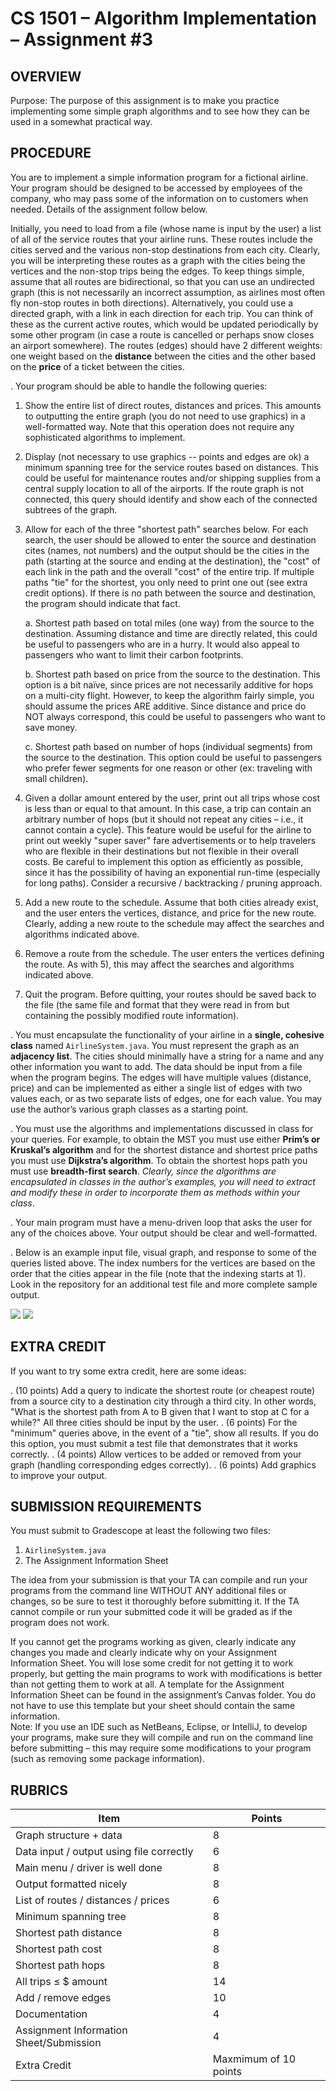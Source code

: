 # CS 1501 – Algorithm Implementation – Assignment #3


## OVERVIEW
 
Purpose: The purpose of this assignment is to make you practice implementing some simple graph
algorithms and to see how they can be used in a somewhat practical way.

## PROCEDURE

You are to implement a simple information program for a fictional airline. Your program should be designed to be accessed by employees of the company, who may pass some of the information on to customers when needed. Details of the assignment follow below.


Initially, you need to load from a file (whose name is input by the user) a list of all of the service routes that your airline runs. These routes include the cities served and the various non-stop destinations from each city. Clearly, you will be interpreting these routes as a graph with the cities being the vertices and the non-stop trips being the edges. To keep things simple, assume that all routes are bidirectional, so that you can use an undirected graph (this is not necessarily an incorrect assumption, as airlines most often fly non-stop routes in both directions). Alternatively, you could use a directed graph, with a link in each direction for each trip. You can think of these as the current active routes, which would be updated periodically by some other program (in case a route is cancelled or perhaps snow closes an airport somewhere). The routes (edges) should have 2 different weights: one weight based on the **distance** between the cities and the other based on the **price** of a ticket between the cities.

.	Your program should be able to handle the following queries:
1.	Show the entire list of direct routes, distances and prices. This amounts to outputting the entire graph (you do not need to use graphics) in a well-formatted way. Note that this operation does not require any sophisticated algorithms to implement.
2.	Display (not necessary to use graphics -- points and edges are ok) a minimum spanning tree for the service routes based on distances. This could be useful for maintenance routes and/or shipping supplies from a central supply location to all of the airports. If the route graph is not connected, this query should identify and show each of the connected subtrees of the graph.
3.	Allow for each of the three "shortest path" searches below. For each search, the user should be allowed to enter the source and destination cites (names, not numbers) and the output should be the cities in the path (starting at the source and ending at the destination), the "cost" of each link in the path and the overall "cost" of the entire trip. If multiple paths "tie" for the shortest, you only need to print one out (see extra credit options). If there is no path between the source and destination, the program should indicate that fact.

    a.	Shortest path based on total miles (one way) from the source to the destination. Assuming distance and time are directly related, this could be useful to passengers who are in a hurry. It would also appeal to passengers who want to limit their carbon footprints.
    
    b.	Shortest path based on price from the source to the destination. This option is a bit naïve, since prices are not necessarily additive for hops on a multi-city flight. However, to keep the algorithm fairly simple, you should assume the prices ARE additive. Since distance and price do NOT always correspond, this could be useful to passengers who want to save money.
    
    c.	Shortest path based on number of hops (individual segments) from the source to the destination. This option could be useful to passengers who prefer fewer segments for one reason or other (ex: traveling with small children).
    
4.	Given a dollar amount entered by the user, print out all trips whose cost is less than or equal to that amount. In this case, a trip can contain an arbitrary number of hops (but it should not repeat any cities – i.e., it cannot contain a cycle). This feature would be useful for the airline to print out weekly "super saver" fare advertisements or to help travelers who are flexible in their destinations but not flexible in their overall costs. Be careful to implement this option as efficiently as possible, since it has the possibility of having an exponential run-time (especially for long paths). Consider a recursive / backtracking / pruning approach.

5.	Add a new route to the schedule. Assume that both cities already exist, and the user enters the vertices, distance, and price for the new route. Clearly, adding a new route to the schedule may affect the searches and algorithms indicated above.

6.	Remove a route from the schedule. The user enters the vertices defining the route. As with 5), this may affect the searches and algorithms indicated above.

7.	Quit the program. Before quitting, your routes should be saved back to the file (the same file and format that they were read in from but containing the possibly modified route information).

.	You must encapsulate the functionality of your airline in a **single, cohesive class** named `AirlineSystem.java`. You must represent the graph as an **adjacency list**. The cities should minimally have a string for a name and any other information you want to add. The data should be input from a file when the program begins. The edges will have multiple values (distance, price) and can be implemented as either a single list of edges with two values each, or as two separate lists of edges, one for each value. You may use the author’s various graph classes as a starting point.

.	You must use the algorithms and implementations discussed in class for your queries. For example, to obtain the MST you must use either **Prim’s or Kruskal’s algorithm** and for the shortest distance and shortest price paths you must use **Dijkstra’s algorithm**. To obtain the shortest hops path you must use **breadth-first search**. _Clearly, since the algorithms are encapsulated in classes in the author’s examples, you will need to extract and modify these in order to incorporate them as methods within your class_.

. Your main program must have a menu-driven loop that asks the user for any of the choices above. Your output should be clear and well-formatted.

.	Below is an example input file, visual graph, and response to some of the queries listed above. The index numbers for the vertices are based on the order that the cities appear in the file (note that the indexing starts at 1). Look in the repository for an additional test file and more complete sample output.

![](docs/a5-1.png)
![](docs/a5-2.png)

## EXTRA CREDIT

If you want to try some extra credit, here are some ideas:

.	(10 points) Add a query to indicate the shortest route (or cheapest route) from a source city to a destination
city through a third city. In other words, "What is the shortest path from A to B given that I
want to stop at C for a while?" All three cities should be input by the user.
.	(6 points) For the "minimum" queries above, in the event of a "tie", show all results. If you do this option,
you must submit a test file that demonstrates that it works correctly.
.	(4 points) Allow vertices to be added or removed from your graph (handling corresponding edges
correctly).
.	(6 points) Add graphics to improve your output.

## SUBMISSION REQUIREMENTS

You must submit to Gradescope at least the following two files:
1.	`AirlineSystem.java`
2.	The Assignment Information Sheet

The idea from your submission is that your TA can compile and run your programs from the command line WITHOUT ANY additional files or changes, so be sure to test it thoroughly before submitting it. If the TA cannot compile or run your submitted code it will be graded as if the program does not work.

If you cannot get the programs working as given, clearly indicate any changes you made and clearly indicate why on your Assignment Information Sheet.  You will lose some credit for not getting it to work properly, but getting the main programs to work with modifications is better than not getting them to work at all.  A template for the Assignment Information Sheet can be found in the assignment’s Canvas folder. You do not have to use this template but your sheet should contain the same information.  
Note: If you use an IDE such as NetBeans, Eclipse, or IntelliJ, to develop your programs, make sure they will compile and run on the command line before submitting – this may require some modifications to your program (such as removing some package information). 

## RUBRICS

Item|Points
----|------|
Graph structure + data|	8
Data input / output using file correctly|	6
Main menu / driver is well done|	8
Output formatted nicely|	8
List of routes / distances / prices|	6
Minimum spanning tree|	8
Shortest path distance|	8
Shortest path cost|	8
Shortest path hops|	8
All trips ≤ $ amount|	14
Add / remove edges|	10
Documentation|	4
Assignment Information Sheet/Submission|	4
Extra Credit|	Maxmimum of 10 points


